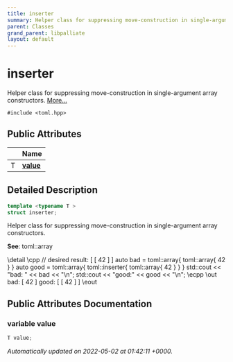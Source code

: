 ```yaml
---
title: inserter
summary: Helper class for suppressing move-construction in single-argument array constructors. 
parent: Classes
grand_parent: libpalliate
layout: default
---
```


# inserter



Helper class for suppressing move-construction in single-argument array constructors.  [More...](#detailed-description)


`#include <toml.hpp>`

## Public Attributes

|                | Name           |
| -------------- | -------------- |
| T | **[value](/libpalliate/generated/Classes/structinserter#variable-value)**  |

## Detailed Description

```cpp
template <typename T >
struct inserter;
```

Helper class for suppressing move-construction in single-argument array constructors. 

**See**: toml::array 

\detail \cpp // desired result: [ [ 42 ] ] auto bad = toml::array{ toml::array{ 42 } } auto good = toml::array{ toml::inserter{ toml::array{ 42 } } } std::cout << "bad: " << bad << "\n"; std::cout << "good:" << good << "\n"; \ecpp \out bad: [ 42 ] good: [ [ 42 ] ] \eout

## Public Attributes Documentation

### variable value

```cpp
T value;
```



_Automatically updated on 2022-05-02 at 01:42:11 +0000._